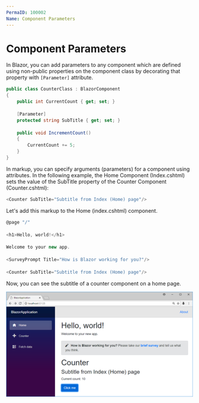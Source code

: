 ```yaml
---
PermaID: 100002
Name: Component Parameters
---
```


# Component Parameters

In Blazor, you can add parameters to any component which are defined using non-public properties on the component class by decorating that property with `[Parameter]` attribute. 

```csharp
public class CounterClass : BlazorComponent
{
    public int CurrentCount { get; set; }

    [Parameter]
    protected string SubTitle { get; set; }

    public void IncrementCount()
    {
        CurrentCount += 5;
    }
}
```
In markup, you can specify arguments (parameters) for a component using attributes. In the following example, the Home Component (Index.cshtml) sets the value of the SubTitle property of the Counter Component (Counter.cshtml):

```csharp
<Counter SubTitle="Subtitle from Index (Home) page"/>
```

Let's add this markup to the Home (index.cshtml) component.

```csharp
@page "/"

<h1>Hello, world!</h1>

Welcome to your new app.

<SurveyPrompt Title="How is Blazor working for you?"/>

<Counter SubTitle="Subtitle from Index (Home) page"/>
```

Now, you can see the subtitle of a counter component on a home page.

<img src="images/component-parameters.png" alt="component parameters">
